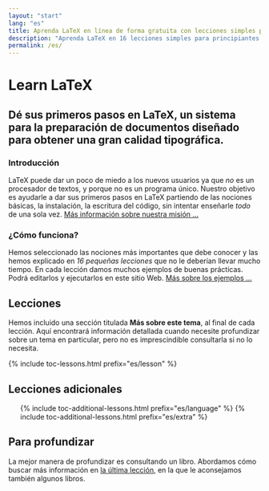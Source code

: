 ```yaml
---
layout: "start"
lang: "es"
title: Aprenda LaTeX en línea de forma gratuita con lecciones simples para principiantes
description: "Aprenda LaTeX en 16 lecciones simples para principiantes. Dé sus primeros pasos en LaTeX, un sistema para la preparación de documentos diseñado para obtener una gran calidad tipográfica."
permalink: /es/
---
```


# Learn LaTeX

<h2 class="heading__introduction">Dé sus primeros pasos en LaTeX, un sistema para la preparación de documentos diseñado para obtener una gran calidad tipográfica.</h2>

<div 
  class="text-columns">
  <section>
    <h3 class="text-columns__heading">Introducción</h3>
    <p>LaTeX puede dar un poco de miedo a los nuevos usuarios ya que <em>no</em> es un procesador de textos, 
    y porque no es un programa único. Nuestro objetivo es ayudarle a
    dar sus primeros pasos en LaTeX partiendo de las nociones básicas, la instalación, la escritura del código, sin
    intentar enseñarle <em>todo</em> de una sola vez. <a href="./mission">Más información sobre nuestra misión &hellip;</a></p>
  </section>
  <section>
    <h3 class="text-columns__heading">¿Cómo funciona?</h3>
      <p>Hemos seleccionado las nociones más importantes que debe conocer y las hemos explicado en <em>16 pequeñas lecciones</em> que no le deberían llevar mucho tiempo. En cada lección damos muchos ejemplos de buenas prácticas. Podrá editarlos y ejecutarlos en este sitio Web. <a href="./help#examples">Más sobre los ejemplos &hellip;</a></p>
  </section>
</div>

<h2 class="heading__toc" id="toc">Lecciones</h2>

<p class="paragraph__toc"> Hemos incluido una sección titulada <b>Más sobre este tema</b>, al final de cada lección. Aquí encontrará información detallada cuando necesite profundizar sobre un tema en particular, pero no es imprescindible consultarla si no lo necesita.</p>  

{% include toc-lessons.html prefix="es/lesson" %}

<h2 class="heading__toc">Lecciones adicionales</h2>
<ul class="lessons-toc">
  {% include toc-additional-lessons.html prefix="es/language" %}
  {% include toc-additional-lessons.html prefix="es/extra" %}
</ul>

## Para profundizar

La mejor manera de profundizar es consultando un libro. Abordamos cómo buscar más información 
en [la última lección](lesson-16), en la que le aconsejamos también algunos libros.
